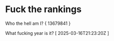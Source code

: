 # Fuck the rankings

Who the hell am I?
{ 13679841 }

What fucking year is it?
[ 2025-03-16T21:23:20Z ]
